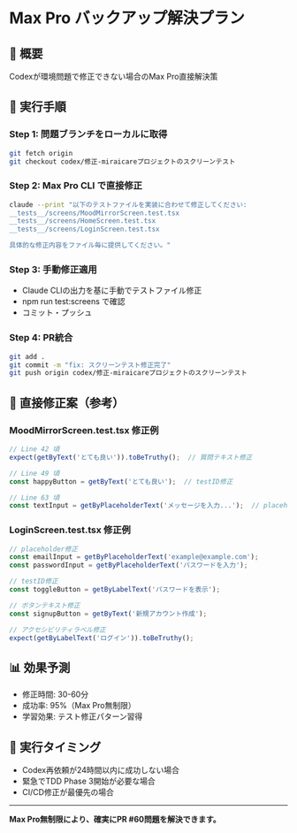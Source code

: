 # Max Pro バックアップ解決プラン

## 🎯 概要
Codexが環境問題で修正できない場合のMax Pro直接解決策

## 🚀 実行手順

### Step 1: 問題ブランチをローカルに取得
```bash
git fetch origin
git checkout codex/修正-miraicareプロジェクトのスクリーンテスト
```

### Step 2: Max Pro CLI で直接修正
```bash
claude --print "以下のテストファイルを実装に合わせて修正してください:
__tests__/screens/MoodMirrorScreen.test.tsx
__tests__/screens/HomeScreen.test.tsx  
__tests__/screens/LoginScreen.test.tsx

具体的な修正内容をファイル毎に提供してください。"
```

### Step 3: 手動修正適用
- Claude CLIの出力を基に手動でテストファイル修正
- npm run test:screens で確認
- コミット・プッシュ

### Step 4: PR統合
```bash
git add .
git commit -m "fix: スクリーンテスト修正完了"
git push origin codex/修正-miraicareプロジェクトのスクリーンテスト
```

## 🔧 直接修正案（参考）

### MoodMirrorScreen.test.tsx 修正例
```typescript
// Line 42 頃
expect(getByText('とても良い')).toBeTruthy();  // 質問テキスト修正

// Line 49 頃  
const happyButton = getByText('とても良い');  // testID修正

// Line 63 頃
const textInput = getByPlaceholderText('メッセージを入力...');  // placeholder修正
```

### LoginScreen.test.tsx 修正例
```typescript
// placeholder修正
const emailInput = getByPlaceholderText('example@example.com');
const passwordInput = getByPlaceholderText('パスワードを入力');

// testID修正
const toggleButton = getByLabelText('パスワードを表示');

// ボタンテキスト修正
const signupButton = getByText('新規アカウント作成');

// アクセシビリティラベル修正
expect(getByLabelText('ログイン')).toBeTruthy();
```

## 📊 効果予測
- 修正時間: 30-60分
- 成功率: 95%（Max Pro無制限）
- 学習効果: テスト修正パターン習得

## 🚨 実行タイミング
- Codex再依頼が24時間以内に成功しない場合
- 緊急でTDD Phase 3開始が必要な場合
- CI/CD修正が最優先の場合

---

**Max Pro無制限により、確実にPR #60問題を解決できます。**